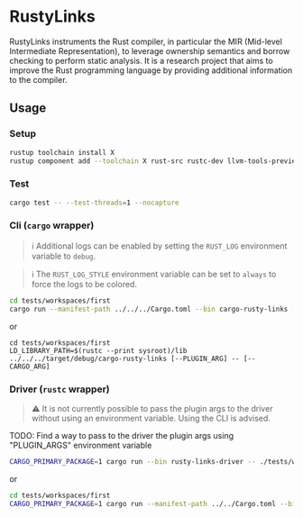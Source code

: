 # RustyLinks

RustyLinks instruments the Rust compiler, in particular the MIR (Mid-level Intermediate Representation), to leverage ownership semantics and borrow checking to perform static analysis.
It is a research project that aims to improve the Rust programming language by providing additional information to the compiler.

## Usage

### Setup

```bash
rustup toolchain install X 
rustup component add --toolchain X rust-src rustc-dev llvm-tools-preview miri rust-analyzer clippy
```

### Test

```bash
cargo test -- --test-threads=1 --nocapture
```

### Cli (`cargo` wrapper)

> ℹ️  Additional logs can be enabled by setting the `RUST_LOG` environment variable to `debug`.

> ℹ️  The `RUST_LOG_STYLE` environment variable can be set to `always` to force the logs to be colored.

```bash
cd tests/workspaces/first
cargo run --manifest-path ../../../Cargo.toml --bin cargo-rusty-links [--CARGO_ARG] -- [--PLUGIN_ARG]
```

or

```
cd tests/workspaces/first
LD_LIBRARY_PATH=$(rustc --print sysroot)/lib ../../../target/debug/cargo-rusty-links [--PLUGIN_ARG] -- [--CARGO_ARG]
```

### Driver (`rustc` wrapper)

> ⚠️  It is not currently possible to pass the plugin args to the driver without using an environment variable. Using the CLI is advised.

TODO: Find a way to pass to the driver the plugin args using "PLUGIN_ARGS" environment variable

```bash
CARGO_PRIMARY_PACKAGE=1 cargo run --bin rusty-links-driver -- ./tests/workspaces/first/src/main.rs [--RUSTC_ARG (e.g., --cfg 'feature="test"')]
```

or

```bash
cd tests/workspaces/first
CARGO_PRIMARY_PACKAGE=1 cargo run --manifest-path ../../Cargo.toml --bin rusty-links-driver -- ./src/main.rs
```
